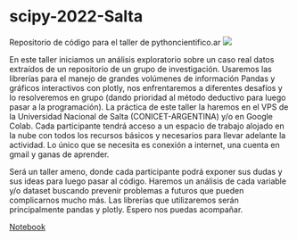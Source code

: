 # scipy-2022-Salta
Repositorio de código para el taller de pythoncientifico.ar 
![](https://pythoncientifico.ar/static/assets/images/scipy-la-2022_logo.png)


En este taller iniciamos un análisis exploratorio sobre un caso real datos extraídos de un repositorio de un grupo de investigación. Usaremos las librerías para el manejo de grandes volúmenes de información Pandas y gráficos interactivos con plotly, nos enfrentaremos a diferentes desafíos y lo resolveremos en grupo (dando prioridad al método deductivo para luego pasar a la programación). La práctica de este taller la haremos en el VPS de la Universidad Nacional de Salta (CONICET-ARGENTINA) y/o en Google Colab. Cada participante tendrá acceso a un espacio de trabajo alojado en la nube con todos los recursos básicos y necesarios para llevar adelante la actividad. Lo único que se necesita es conexión a internet, una cuenta en gmail y ganas de aprender.


Será un taller ameno, donde cada participante podrá exponer sus dudas y sus ideas para luego pasar al código. Haremos un análisis de cada variable y/o dataset buscando prevenir problemas a futuros que pueden complicarnos mucho más. Las librerías que utilizaremos serán principalmente pandas y plotly. Espero nos puedas acompañar.


[Notebook](https://github.com/nico-edvai/scipy-2022-salta/blob/main/Scipyla2022.ipynb)

